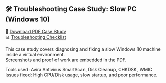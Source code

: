 ## 🛠️ Troubleshooting Case Study: Slow PC (Windows 10)

📄 [Download PDF Case Study](Slow_PC_Troubleshooting_Case_Study_.pdf)  
📊 [Troubleshooting Checklist](PC_Troubleshooting_Checklist.xlsx)

This case study covers diagnosing and fixing a slow Windows 10 machine inside a virtual environment.  
Screenshots and proof of work are embedded in the PDF.

Tools used: Avira Antivirus SmartScan, Disk Cleanup, CHKDSK, WMIC  
Issues fixed: High CPU/Disk usage, slow startup, and poor performance.
